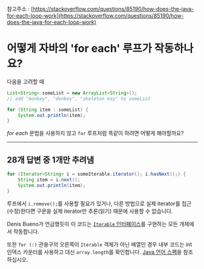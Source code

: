참고주소 : [https://stackoverflow.com/questions/85190/how-does-the-java-for-each-loop-work](https://stackoverflow.com/questions/85190/how-does-the-java-for-each-loop-work)

# 어떻게 자바의 'for each' 루프가 작동하나요?

다음을 고려할 때

```java
List<String> someList = new ArrayList<String>();
// add "monkey", "donkey", "skeleton key" to someList
```

```java
for (String item : someList) {
    System.out.println(item);
}
```

*for each* 문법을 사용하지 않고 `for` 루프처럼 똑같이 하려면 어떻게 해야할까요?

---

## 28개 답변 중 1개만 추려냄

```java
for (Iterator<String> i = someIterable.iterator(); i.hasNext();) {
    String item = i.next();
    System.out.println(item);
}
```

루프에서 `i.remove();`를 사용할 필요가 있거나, 다른 방법으로 실제 iterator를 접근(수정)한다면 구문을 실제 iterator만 추론(읽기) 때문에 사용할 수 없습니다.

Denis Bueno가 언급했듯이 이 코드는 [`Iterable` 인터페이스](https://docs.oracle.com/javase/8/docs/api/java/lang/Iterable.html)를 구현하는 모든 개체에서 작동합니다.

또한 `for (:)` 관용구의 오른쪽이 `Iterable` 객체가 아닌 배열인 경우 내부 코드는 int 인덱스 카운터를 사용하고 대신 `array.length`를 확인합니다. [Java 언어 스펙](https://stackoverflow.com/questions/85190/how-does-the-java-for-each-loop-work)을 참조하십시오.

